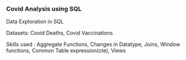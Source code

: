 ### Covid Analysis using SQL

Data Exploration in SQL 

Datasets: Covid Deaths, Covid Vaccinations

Skills used : Aggregate Functions, Changes in Datatype, Joins, Window functions, Common Table expression(cte), Views


